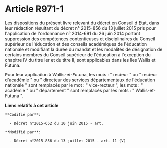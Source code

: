 # Article R971-1

Les dispositions du présent livre relevant du décret en Conseil d'Etat, dans leur rédaction résultant du décret n° 2015-856
du 13 juillet 2015 pris pour l'application de l'ordonnance n° 2014-691 du 26 juin 2014 portant suppression des compétences
contentieuses et disciplinaires du Conseil supérieur de l'éducation et des conseils académiques de l'éducation nationale et
modifiant la durée du mandat et les modalités de désignation de certains membres du Conseil supérieur de l'éducation à
l'exception du chapitre IV du titre Ier et du titre II, sont applicables dans les îles Wallis et Futuna. 

Pour leur application à Wallis-et-Futuna, les mots : " recteur " ou " recteur d'académie " ou " directeur des services
départementaux de l'éducation nationale " sont remplacés par le mot : " vice-recteur ", les mots : " académie " ou "
département " sont remplacés par les mots : " Wallis-et-Futuna ".

**Liens relatifs à cet article**

	**Codifié par**:

	  - Décret n°2015-652 du 10 juin 2015 - art.

	**Modifié par**:

	  - Décret n°2015-856 du 13 juillet 2015 - art. 11 (V)
